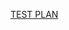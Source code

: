 [TEST PLAN](<https://mirafra2.sharepoint.com/:x:/s/APBVerification/ERzOCnGTXZhLkj_ZsRkmC9AB4XT3fPxAJU0mFbV2jCp2ug?e=uaFXuP>)
